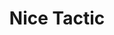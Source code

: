 ---
layout: tactic
title: "Nice Tactic"
tags:
  - test
  - automation
t-sort: "Awesome Tactic"
t-type: "Sustainable tactic"
categories:
  - cloud-computing
t-description: "This is a test tactic for validation."
t-participant: "Tester"
t-artifact: "Test Artifact"
t-context: "Testing"
t-feature: "Test Feature"
t-intent: "Test Intent"
t-targetQA: "Test QAss"
t-relatedQA: "Related QA"
t-measuredimpact: "Test Impact"
t-intentmeasure: "Test Intent Measure"
t-countermeasure: "Test Countermeasure"
t-source: "Test Source"
t-source-doi: "10.1234/testdoi"
t-diagram: "diagram.png"
---